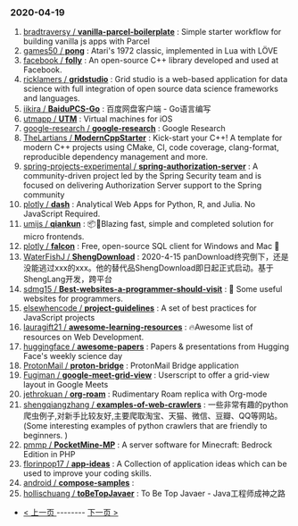 ### 2020-04-19 
1. [
        bradtraversy /
**vanilla-parcel-boilerplate**](https://github.com/bradtraversy/vanilla-parcel-boilerplate) : Simple starter workflow for building vanilla js apps with Parcel
1. [
        games50 /
**pong**](https://github.com/games50/pong) : Atari's 1972 classic, implemented in Lua with LÖVE
1. [
        facebook /
**folly**](https://github.com/facebook/folly) : An open-source C++ library developed and used at Facebook.
1. [
        ricklamers /
**gridstudio**](https://github.com/ricklamers/gridstudio) : Grid studio is a web-based application for data science with full integration of open source data science frameworks and languages.
1. [
        iikira /
**BaiduPCS-Go**](https://github.com/iikira/BaiduPCS-Go) : 百度网盘客户端 - Go语言编写
1. [
        utmapp /
**UTM**](https://github.com/utmapp/UTM) : Virtual machines for iOS
1. [
        google-research /
**google-research**](https://github.com/google-research/google-research) : Google Research
1. [
        TheLartians /
**ModernCppStarter**](https://github.com/TheLartians/ModernCppStarter) : Kick-start your C++! A template for modern C++ projects using CMake, CI, code coverage, clang-format, reproducible dependency management and more.
1. [
        spring-projects-experimental /
**spring-authorization-server**](https://github.com/spring-projects-experimental/spring-authorization-server) : A community-driven project led by the Spring Security team and is focused on delivering Authorization Server support to the Spring community
1. [
        plotly /
**dash**](https://github.com/plotly/dash) : Analytical Web Apps for Python, R, and Julia. No JavaScript Required.
1. [
        umijs /
**qiankun**](https://github.com/umijs/qiankun) : 📦🚀Blazing fast, simple and completed solution for micro frontends.
1. [
        plotly /
**falcon**](https://github.com/plotly/falcon) : Free, open-source SQL client for Windows and Mac 🦅
1. [
        WaterFishJ /
**ShengDownload**](https://github.com/WaterFishJ/ShengDownload) : 2020-4-15 panDownload终究倒下，还是没能逃过xxx的xxx。他的替代品ShengDownload即日起正式启动。基于ShengLang开发，跨平台
1. [
        sdmg15 /
**Best-websites-a-programmer-should-visit**](https://github.com/sdmg15/Best-websites-a-programmer-should-visit) : 🔗 Some useful websites for programmers.
1. [
        elsewhencode /
**project-guidelines**](https://github.com/elsewhencode/project-guidelines) : A set of best practices for JavaScript projects
1. [
        lauragift21 /
**awesome-learning-resources**](https://github.com/lauragift21/awesome-learning-resources) : 🔥Awesome list of resources on Web Development.
1. [
        huggingface /
**awesome-papers**](https://github.com/huggingface/awesome-papers) : Papers & presentations from Hugging Face's weekly science day
1. [
        ProtonMail /
**proton-bridge**](https://github.com/ProtonMail/proton-bridge) : ProtonMail Bridge application
1. [
        Fugiman /
**google-meet-grid-view**](https://github.com/Fugiman/google-meet-grid-view) : Userscript to offer a grid-view layout in Google Meets
1. [
        jethrokuan /
**org-roam**](https://github.com/jethrokuan/org-roam) : Rudimentary Roam replica with Org-mode
1. [
        shengqiangzhang /
**examples-of-web-crawlers**](https://github.com/shengqiangzhang/examples-of-web-crawlers) : 一些非常有趣的python爬虫例子,对新手比较友好,主要爬取淘宝、天猫、微信、豆瓣、QQ等网站。(Some interesting examples of python crawlers that are friendly to beginners. )
1. [
        pmmp /
**PocketMine-MP**](https://github.com/pmmp/PocketMine-MP) : A server software for Minecraft: Bedrock Edition in PHP
1. [
        florinpop17 /
**app-ideas**](https://github.com/florinpop17/app-ideas) : A Collection of application ideas which can be used to improve your coding skills.
1. [
        android /
**compose-samples**](https://github.com/android/compose-samples) : 
1. [
        hollischuang /
**toBeTopJavaer**](https://github.com/hollischuang/toBeTopJavaer) : To Be Top Javaer - Java工程师成神之路 

- [ < 上一页 ](https://github.com/able8/github-trending-daily-record/blob/master/2020-04-18.md) -------- [ 下一页 > ](https://github.com/able8/github-trending-daily-record/blob/master/2020-04-20.md)